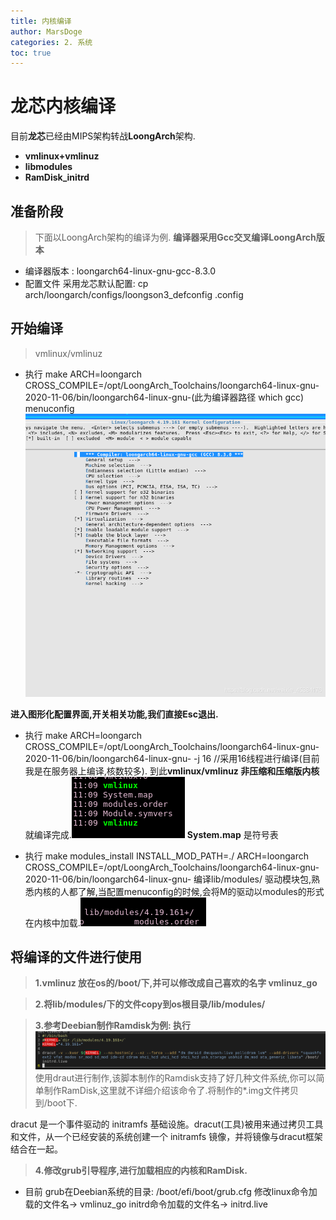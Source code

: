 ```yaml
---
title: 内核编译
author: MarsDoge
categories: 2. 系统
toc: true
---
```


# 龙芯内核编译
目前**龙芯**已经由MIPS架构转战**LoongArch**架构.

- **vmlinux+vmlinuz** 
- **libmodules**
- **RamDisk_initrd**


## 准备阶段
> 下面以LoongArch架构的编译为例.
**编译器采用Gcc交叉编译LoongArch版本**
- 编译器版本 :
loongarch64-linux-gnu-gcc-8.3.0
- 配置文件 采用龙芯默认配置:
cp arch/loongarch/configs/loongson3_defconfig .config

## 开始编译
> vmlinux/vmlinuz
- 执行 make ARCH=loongarch  CROSS_COMPILE=/opt/LoongArch_Toolchains/loongarch64-linux-gnu-2020-11-06/bin/loongarch64-linux-gnu-(此为编译器路径 which gcc)  menuconfig 
![在这里插入图片描述](/images/kernel/1.png)

**进入图形化配置界面,开关相关功能,我们直接Esc退出.**

- 执行 make ARCH=loongarch  CROSS_COMPILE=/opt/LoongArch_Toolchains/loongarch64-linux-gnu-2020-11-06/bin/loongarch64-linux-gnu-  -j 16  //采用16线程进行编译(目前我是在服务器上编译,核数较多). 到此**vmlinux/vmlinuz 非压缩和压缩版内核**就编译完成.![在这里插入图片描述](/images/kernel/2.png)
**System.map** 是符号表

- 执行 make modules_install INSTALL_MOD_PATH=./ ARCH=loongarch  CROSS_COMPILE=/opt/LoongArch_Toolchains/loongarch64-linux-gnu-2020-11-06/bin/loongarch64-linux-gnu- 编译lib/modules/ 驱动模块包,熟悉内核的人都了解,当配置menuconfig的时候,会将M的驱动以modules的形式在内核中加载.![在这里插入图片描述](/images/kernel/3.png)


## 将编译的文件进行使用
> **1.vmlinuz 放在os的/boot/下,并可以修改成自己喜欢的名字 vmlinuz_go**

> **2.将lib/modules/下的文件copy到os根目录/lib/modules/**

> **3.参考Deebian制作Ramdisk为例: 执行** ![在这里插入图片描述](/images/kernel/4.png)
使用draut进行制作,该脚本制作的Ramdisk支持了好几种文件系统,你可以简单制作RamDisk,这里就不详细介绍该命令了.将制作的*.img文件拷贝到/boot下.

dracut 是一个事件驱动的 initramfs 基础设施。dracut(工具)被用来通过拷贝工具和文件，从一个已经安装的系统创建一个 initramfs 镜像，并将镜像与dracut框架结合在一起。

> **4.修改grub引导程序,进行加载相应的内核和RamDisk.**
- 目前 grub在Deebian系统的目录: /boot/efi/boot/grub.cfg
修改linux命令加载的文件名-> vmlinuz_go
 initrd命令加载的文件名-> initrd.live
 
